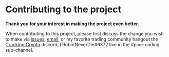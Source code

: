 # Contributing to the project
**Thank you for your interest in making the project even better.**

When contributing to this project, please first discuss the change you wish to make via [issues](issues), [email](<robotneverdie@gmail.com>), or my favorite trading community hangout the [Cracking Crypto](https://discord.crackingcryptocurrency.com/) discord, I RobotNeverDie\#6372 live in the #pine-coding sub-channel.
